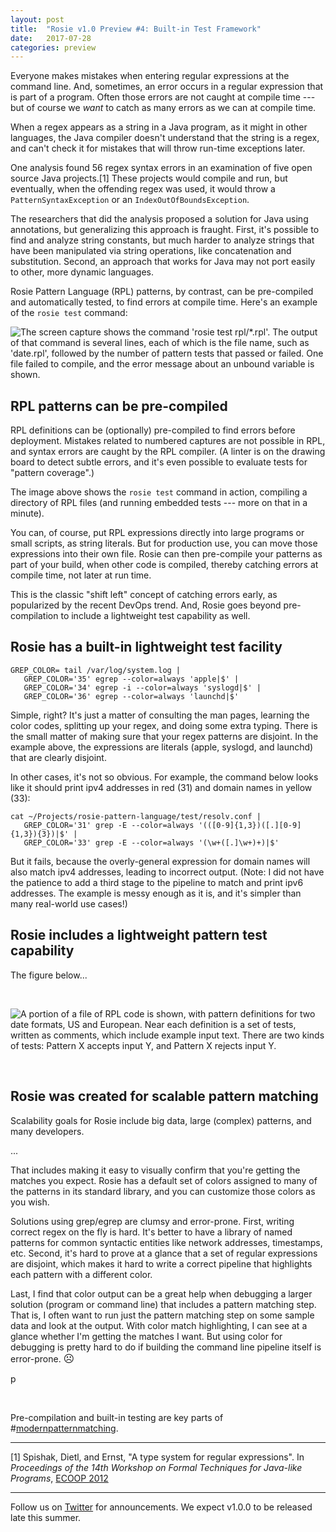 ```yaml
---
layout: post
title:  "Rosie v1.0 Preview #4: Built-in Test Framework"
date:   2017-07-28
categories: preview
---
```


Everyone makes mistakes when entering regular expressions at the command line.
And, sometimes, an error occurs in a regular expression that is part of a
program.  Often those errors are not caught at compile time --- but of course we
*want* to catch as many errors as we can at compile time.

When a regex appears as a string in a Java program, as it might in other
languages, the Java compiler doesn't understand that the string is a regex, and
can't check it for mistakes that will throw run-time exceptions later.

One analysis found 56 regex syntax errors in an examination of five open source
Java projects.[1]  These projects would compile and run, but eventually, when
the offending regex was used, it would throw a `PatternSyntaxException` or an
`IndexOutOfBoundsException`.

The researchers that did the analysis proposed a solution for Java using
annotations, but generalizing this approach is fraught.  First, it's possible to
find and analyze string constants, but much harder to analyze strings that have
been manipulated via string operations, like concatenation and substitution.
Second, an approach that works for Java may not port easily to other, more
dynamic languages.

Rosie Pattern Language (RPL) patterns, by contrast, can be pre-compiled and
automatically tested, to find errors at compile time.  Here's an example of the
`rosie test` command:

<img
class="pure-img displayed"
src="{{ site.baseurl }}/images/MyGrepIsAwesome-3-execution.png" 
alt= "The screen capture shows the command 'rosie test rpl/*.rpl'.  The output
of that command is several lines, each of which is the file name, such as
'date.rpl', followed by the number of pattern tests that passed or failed.  One
file failed to compile, and the error message about an unbound variable is shown."
/>

## RPL patterns can be pre-compiled

RPL definitions can be (optionally) pre-compiled to find errors before
deployment.  Mistakes related to numbered captures are not possible in RPL, and
syntax errors are caught by the RPL compiler.  (A linter is on the drawing board
to detect subtle errors, and it's even possible to evaluate tests for "pattern
coverage".)

The image above shows the `rosie test` command in action, compiling a directory
of RPL files (and running embedded tests --- more on that in a minute).

You can, of course, put RPL expressions directly into large programs or small
scripts, as string literals.  But for production use, you can move those
expressions into their own file.  Rosie can then pre-compile your patterns as
part of your build, when other code is compiled, thereby catching errors at
compile time, not later at run time.

This is the classic "shift left" concept of catching errors early, as
popularized by the recent DevOps trend.  And, Rosie goes beyond pre-compilation
to include a lightweight test capability as well.

## Rosie has a built-in lightweight test facility







```
GREP_COLOR= tail /var/log/system.log | 
   GREP_COLOR='35' egrep --color=always 'apple|$' |
   GREP_COLOR='34' egrep -i --color=always 'syslogd|$' |
   GREP_COLOR='36' egrep --color=always 'launchd|$'
```

Simple, right?  It's just a matter of consulting the man pages, learning the
color codes, splitting up your regex, and doing some extra typing.  There is the
small matter of making sure that your regex patterns are disjoint.  In the
example above, the expressions are literals (apple, syslogd, and launchd) that
are clearly disjoint.

In other cases, it's not so obvious.  For example, the command below looks like
it should print ipv4 addresses in red (31) and domain names in yellow (33):

```
cat ~/Projects/rosie-pattern-language/test/resolv.conf | 
   GREP_COLOR='31' grep -E --color=always '(([0-9]{1,3})([.][0-9]{1,3}){3})|$' |
   GREP_COLOR='33' grep -E --color=always '(\w+([.]\w+)+)|$' 
```

But it fails, because the overly-general expression for domain names will also
match ipv4 addresses, leading to incorrect output.  (Note:  I did not have the
patience to add a third stage to the pipeline to match and print ipv6
addresses.  The example is messy enough as it is, and it's simpler than many
real-world use cases!)

## Rosie includes a lightweight pattern test capability

The figure below...


<br>

<img
class="pure-img displayed"
src="{{ site.baseurl }}/images/MyGrepIsAwesome-3-tests.png" 
alt= "A portion of a file of RPL code is shown, with pattern definitions for two
date formats, US and European.  Near each definition is a set of tests, written
as comments, which include example input text.  There are two kinds of tests:
Pattern X accepts input Y, and Pattern X rejects input Y."
/>

<br>





## Rosie was created for scalable pattern matching

Scalability goals for Rosie include big data, large (complex) patterns, and many
developers. 

...

That includes making it easy to visually confirm that you're getting the matches
you expect.  Rosie has a default set of colors assigned to many of the patterns
in its standard library, and you can customize those colors as you wish.

Solutions using grep/egrep are clumsy and error-prone.  First,
writing correct regex on the fly is hard.  It's better to have a library of
named patterns for common syntactic entities like network addresses, timestamps,
etc.  Second, it's hard to prove at a glance that a set of regular expressions
are disjoint, which makes it hard to write a correct pipeline that highlights
each pattern with a different color.

Last, I find that color output can be a great help when debugging a larger
solution (program or command line) that includes a pattern matching step.  That
is, I often want to run just the pattern matching step on some sample data and
look at the output.  With color match highlighting, I can see at a glance
whether I'm getting the matches I want.  But using color for debugging is pretty
hard to do if building the command line pipeline itself is
error-prone. <big> &#x2639;</big>


p

<br>

Pre-compilation and built-in testing are key parts of 
#[modernpatternmatching](https://twitter.com/search?q=%23modernpatternmatching).

<hr>

[1] Spishak, Dietl, and Ernst, "A type system for regular expressions".
In _Proceedings of the 14th Workshop on Formal Techniques for Java-like
Programs_, [ECOOP 2012](http://ecoop12.cs.purdue.edu)


<hr>

Follow us on [Twitter](https://twitter.com/jamietheriveter) for
announcements.  We expect v1.0.0 to be released late this summer.

